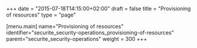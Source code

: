 +++
date = "2015-07-18T14:15:00+02:00"
draft = false
title = "Provisioning of resources"
type = "page"

[menu.main]
name="Provisioning of resources"
identifier="securite_security-operations_provisioning-of-resources"
parent="securite_security-operations"
weight = 300
+++